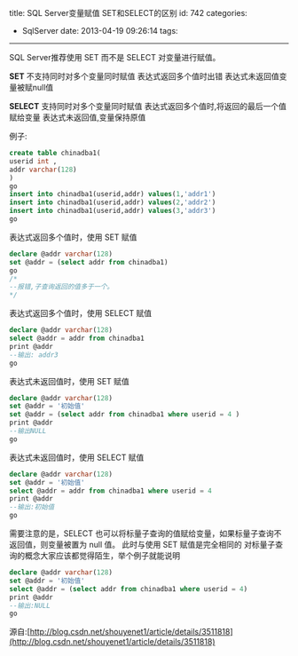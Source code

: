 title: SQL Server变量赋值 SET和SELECT的区别
id: 742
categories:
  - SqlServer
date: 2013-04-19 09:26:14
tags:
---

SQL Server推荐使用 SET 而不是 SELECT 对变量进行赋值。

**SET**
不支持同时对多个变量同时赋值
表达式返回多个值时出错
表达式未返回值变量被赋null值

**SELECT**
支持同时对多个变量同时赋值
表达式返回多个值时,将返回的最后一个值赋给变量
表达式未返回值,变量保持原值
<!--more-->
例子:

```sql
create table chinadba1(
userid int ,
addr varchar(128)
)
go
insert into chinadba1(userid,addr) values(1,'addr1')
insert into chinadba1(userid,addr) values(2,'addr2')
insert into chinadba1(userid,addr) values(3,'addr3')
go
```

表达式返回多个值时，使用 SET 赋值

```sql
declare @addr varchar(128)
set @addr = (select addr from chinadba1)
go
/*
--报错,子查询返回的值多于一个。
*/
```

表达式返回多个值时，使用 SELECT 赋值

```sql
declare @addr varchar(128)
select @addr = addr from chinadba1
print @addr
--输出: addr3
go
```

表达式未返回值时，使用 SET 赋值

```sql
declare @addr varchar(128)
set @addr = '初始值'
set @addr = (select addr from chinadba1 where userid = 4 )
print @addr
--输出NULL
go
```

表达式未返回值时，使用 SELECT 赋值

```sql
declare @addr varchar(128)
set @addr = '初始值'
select @addr = addr from chinadba1 where userid = 4
print @addr
--输出:初始值
go
```

需要注意的是，SELECT 也可以将标量子查询的值赋给变量，如果标量子查询不返回值，则变量被置为 null 值。
此时与使用 SET 赋值是完全相同的
对标量子查询的概念大家应该都觉得陌生，举个例子就能说明

```sql
declare @addr varchar(128)
set @addr = '初始值'
select @addr = (select addr from chinadba1 where userid = 4)
print @addr
--输出:NULL
go
```

源自:[http://blog.csdn.net/shouyenet1/article/details/3511818](http://blog.csdn.net/shouyenet1/article/details/3511818)

